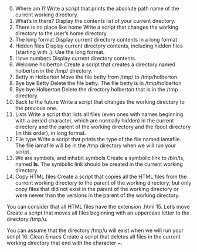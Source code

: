 0. Where am I?
 Write a script that prints the absolute path name of the current working directory.
1. What’s in there?
 Display the contents list of your current directory.
2. There is no place like home
 Write a script that changes the working directory to the user’s home directory.
3. The long format
 Display current directory contents in a long format
4. Hidden files
 Display current directory contents, including hidden files (starting with .). Use the long format.
5. I love numbers
 Display current directory contents.
6. Welcome holberton
 Create a script that creates a directory named holberton in the /tmp/ directory.
7. Betty in Holberton
 Move the file betty from /tmp/ to /tmp/holberton.
8. Bye bye Betty
 Delete the file betty.
 The file betty is in /tmp/holberton
9. Bye bye Holberton
 Delete the directory holberton that is in the /tmp directory.
10. Back to the future
 Write a script that changes the working directory to the previous one.
11. Lists
 Write a script that lists all files (even ones with names beginning with a period character, which are normally hidden) in the current directory and the parent of the working    directory and the /boot directory (in this order), in long format.
12.  File type
 Write a script that prints the type of the file named iamafile. The file iamafile will be in the /tmp directory when we will run your script.
13. We are symbols, and inhabit symbols
 Create a symbolic link to /bin/ls, named __ls__. The symbolic link should be created in the current working directory.
14. Copy HTML files
 Create a script that copies all the HTML files from the current working directory to the parent of the working directory, but only copy files that did not exist in the parent of the working directory or were newer than the versions in the parent of the working directory.

You can consider that all HTML files have the extension .html
15. Let’s move
 Create a script that moves all files beginning with an uppercase letter to the directory /tmp/u.

You can assume that the directory /tmp/u will exist when we will run your script
16.  Clean Emacs
 Create a script that deletes all files in the current working directory that end with the character ~.

